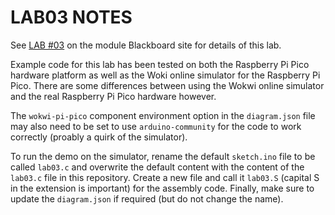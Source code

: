 # LAB03 NOTES

See [LAB #03](https://tcd.blackboard.com/webapps/assignment/uploadAssignment?content_id=_2127029_1&course_id=_71874_1&group_id=&mode=cpview) on the module Blackboard site for details of this lab.

Example code for this lab has been tested on both the Raspberry Pi Pico hardware platform as well as the Woki online simulator for the Raspberry Pi Pico. There are some differences between using the Wokwi online simulator and the real Raspberry Pi Pico hardware however.

The `wokwi-pi-pico` component environment option in the `diagram.json` file may also need to be set to use `arduino-community` for the code to work correctly (proably a quirk of the simulator).

To run the demo on the simulator, rename the default `sketch.ino` file to be called `lab03.c` and overwrite the default content with the content of the `lab03.c` file in this repository. Create a new file and call it `lab03.S` (capital S in the extension is important) for the assembly code. Finally, make sure to update the `diagram.json` if required (but do not change the name).
